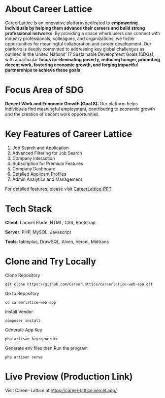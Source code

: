 # About Career Lattice
CareerLattice is an innovative platform dedicated to **empowering individuals by helping them advance their careers and build strong professional networks**. By providing a space where users can connect with industry professionals, colleagues, and organizations, we foster opportunities for meaningful collaboration and career development. Our platform is deeply committed to addressing key global challenges as outlined in the United Nations’ 17 Sustainable Development Goals (SDGs), with a particular **focus on eliminating poverty, reducing hunger, promoting decent work, fostering economic growth, and forging impactful partnerships to achieve these goals.**

# Focus Area of SDG
**Decent Work and Economic Growth (Goal 8):** Our platform helps individuals find meaningful employment, contributing to economic growth and the creation of decent work opportunities.

# Key Features of Career Lattice
1. Job Search and Application
2. Advanced Filtering for Job Search
3. Company Interaction
4. Subscription for Premium Features
5. Company Dashboard
6. Detailed Applicant Profiles
7. Admin Analytics and Management

For detailed features, please visit [CareerLattice-PPT](https://www.canva.com/design/DAGYVHCjbnM/5D-gxy2WxLfUBzJW1Sy0HQ/edit)

# Tech Stack
**Client**: Laravel Blade, HTML, CSS, Bootstrap

**Server**: PHP, MySQL, Javascript

**Tools**: tableplus, DrawSQL, Aiven, Vercel, Midtrans

# Clone and Try Locally
Clone Repository
```
git clone https://github.com/CareerLattice/careerlatice-web-app.git
```

Go to Repository
```
cd careerlatice-web-app
```

Install Vendor 
```
composer install
```

Generate App Key
```
php artisan key:generate
```

Generate env files then Run the program
```
php artisan serve
```

# Live Preview (Production Link)
Visit Career-Lattice at https://career-lattice.vercel.app/
